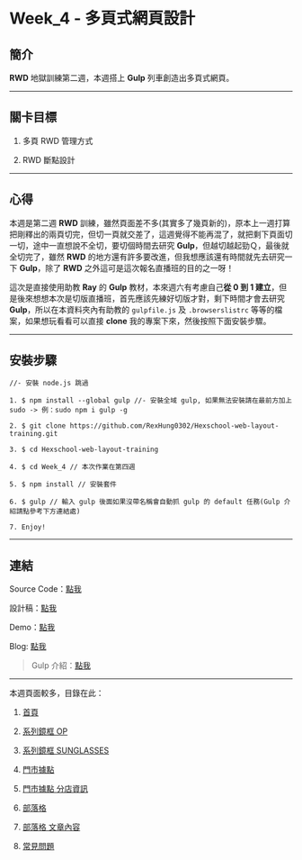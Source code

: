 # Week_4 - 多頁式網頁設計

## 簡介

**RWD** 地獄訓練第二週，本週搭上 **Gulp** 列車創造出多頁式網頁。

---

## 關卡目標

1. 多頁 RWD 管理方式

2. RWD 斷點設計

---

## 心得

本週是第二週 **RWD** 訓練，雖然頁面差不多(其實多了幾頁新的)，原本上一週打算把剛釋出的兩頁切完，但切一頁就交差了，這週覺得不能再混了，就把剩下頁面切一切，途中一直想說不全切，要切個時間去研究 **Gulp**，但越切越起勁Ｑ，最後就全切完了，雖然 **RWD** 的地方還有許多要改進，但我想應該還有時間就先去研究一下 **Gulp**，除了 **RWD** 之外這可是這次報名直播班的目的之一呀！

這次是直接使用助教 **Ray** 的 **Gulp** 教材，本來週六有考慮自己**從 0 到 1 建立**，但是後來想想本次是切版直播班，首先應該先練好切版才對，剩下時間才會去研究 **Gulp**，所以在本資料夾內有助教的 `gulpfile.js` 及 `.browserslistrc` 等等的檔案，如果想玩看看可以直接 **clone** 我的專案下來，然後按照下面安裝步驟。

---

## 安裝步驟

```
//- 安裝 node.js 跳過

1. $ npm install --global gulp //- 安裝全域 gulp, 如果無法安裝請在最前方加上 sudo -> 例：sudo npm i gulp -g

2. $ git clone https://github.com/RexHung0302/Hexschool-web-layout-training.git

3. $ cd Hexschool-web-layout-training 

4. $ cd Week_4 // 本次作業在第四週

5. $ npm install // 安裝套件

6. $ gulp // 輸入 gulp 後面如果沒帶名稱會自動抓 gulp 的 default 任務(Gulp 介紹請點參考下方連結處)

7. Enjoy!

```

---

## 連結

Source Code：[點我](https://github.com/RexHung0302/Hexschool-web-layout-training/tree/master/Week_4)

設計稿：[點我](https://xd.adobe.com/view/8e014262-a911-458f-7b23-71a7fe4819c6-f830/grid)

Demo：[點我](https://rexhung0302.github.io/Hexschool-web-layout-training/Week_4/dist/index.html)

Blog: [點我](https://rexhung0302.github.io/2020/05/05/20200505/#mor)

> Gulp 介紹：[點我](https://rexhung0302.github.io/2020/05/06/20200506/#more)

---

本週頁面較多，目錄在此：

1. [首頁](https://rexhung0302.github.io/Hexschool-web-layout-training/Week_4/dist)

2. [系列鏡框 OP](https://rexhung0302.github.io/Hexschool-web-layout-training/Week_4/dist/product-op.html)

3. [系列鏡框 SUNGLASSES](https://rexhung0302.github.io/Hexschool-web-layout-training/Week_4/dist/product-sunglasses.html)

4. [門市據點](https://rexhung0302.github.io/Hexschool-web-layout-training/Week_4/dist/location.html)

5. [門市據點 分店資訊](https://rexhung0302.github.io/Hexschool-web-layout-training/Week_4/dist/location-detail.html)

6. [部落格](https://rexhung0302.github.io/Hexschool-web-layout-training/Week_4/dist/blog.html)

7. [部落格 文章內容](https://rexhung0302.github.io/Hexschool-web-layout-training/Week_4/dist/blog-detail.html)

8. [常見問題](https://rexhung0302.github.io/Hexschool-web-layout-training/Week_4/dist/FAQ.html)
